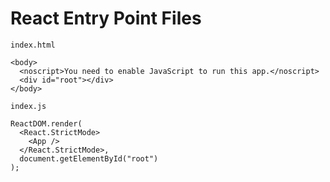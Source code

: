 # React Entry Point Files

`index.html`
```
<body>
  <noscript>You need to enable JavaScript to run this app.</noscript>
  <div id="root"></div>
</body>
```
`index.js`
```
ReactDOM.render(
  <React.StrictMode>
    <App />
  </React.StrictMode>,
  document.getElementById("root")
);
```